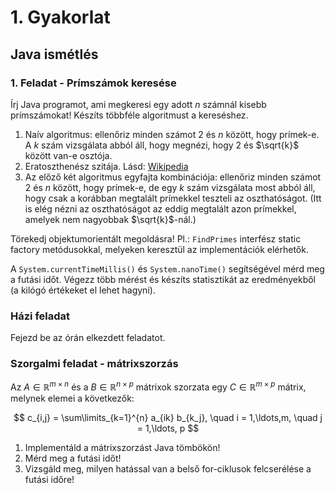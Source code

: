 # 1. Gyakorlat

## Java ismétlés

### 1. Feladat - Prímszámok keresése

Írj Java programot, ami megkeresi egy adott $n$ számnál kisebb prímszámokat!
Készíts többféle algoritmust a kereséshez.

1. Naív algoritmus: ellenőriz minden számot 2 és $n$ között, hogy prímek-e.
   A $k$ szám vizsgálata abból áll, hogy megnézi, hogy 2 és $\sqrt{k}$ között van-e
   osztója.
2. Eratoszthenész szitája.
   Lásd: [Wikipedia](https://hu.wikipedia.org/wiki/Eratoszthenész_szitája)
3. Az előző két algoritmus egyfajta kombinációja:
   ellenőriz minden számot 2 és $n$ között, hogy prímek-e, de egy $k$ szám vizsgálata
   most abból áll, hogy csak a korábban megtalált prímekkel teszteli az oszthatóságot.
   (Itt is elég nézni az oszthatóságot az eddig megtalált azon prímekkel, amelyek nem
   nagyobbak $\sqrt{k}$-nál.)

Törekedj objektumorientált megoldásra! Pl.: `FindPrimes` interfész static
factory metódusokkal, melyeken keresztül az implementációk elérhetők.

A `System.currentTimeMillis()` és `System.nanoTime()` segítségével mérd meg a futási időt.
Végezz több mérést és készíts statisztikát az eredményekből (a kilógó értékeket el lehet
hagyni).

### Házi feladat

Fejezd be az órán elkezdett feladatot.

### Szorgalmi feladat - mátrixszorzás

Az $A \in \mathbb{R}^{m \times n}$ és a $B \in \mathbb{R}^{n \times p}$ mátrixok
szorzata egy $C \in \mathbb{R}^{m \times p}$ mátrix, melynek elemei a következők:

$$
c_{i,j} = \sum\limits_{k=1}^{n} a_{ik} b_{k_j}, \quad i = 1,\ldots,m, \quad j = 1,\ldots, p
$$

1. Implementáld a mátrixszorzást Java tömbökön! 
2. Mérd meg a futási időt!
3. Vizsgáld meg, milyen hatással van a belső for-ciklusok felcserélése a futási időre!

